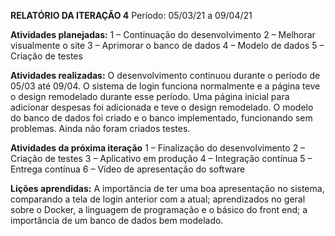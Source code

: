 **RELATÓRIO DA ITERAÇÃO 4**
Período: 05/03/21 a 09/04/21

**Atividades planejadas:**
1 – Continuação do desenvolvimento
2 – Melhorar visualmente o site 
3 – Aprimorar o banco de dados
4 – Modelo de dados
5 – Criação de testes


**Atividades realizadas:**
O desenvolvimento continuou durante o período de 05/03 até 09/04.
O sistema de login funciona normalmente e a página teve o design remodelado durante esse período.
Uma página inicial para adicionar despesas foi adicionada e teve o design remodelado.
O modelo do banco de dados foi criado e o banco implementado, funcionando sem problemas.
Ainda não foram criados testes.

**Atividades da próxima iteração**
1 – Finalização do desenvolvimento
2 – Criação de testes
3 – Aplicativo em produção
4 – Integração contínua
5 – Entrega contínua
6 – Vídeo de apresentação do software 

**Lições aprendidas:**
A importância de ter uma boa apresentação no sistema, comparando a tela de login anterior com a atual; 
aprendizados no geral sobre o Docker, a linguagem de programação e o básico do front end; 
a importância de um banco de dados bem modelado.